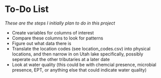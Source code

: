# To-Do List 
*These are the steps I initially plan to do in this project*
* Create variables for columns of interest
* Compare these columns to look for patterns
* Figure out what data there is
 * Translate the location codes (see location_codes.csv) into physical locations, and then narrow in on Utah lake specifically, possibly seperate out the other tributaries at a later date
 * Look at water quality (this could be with chemcial presence, microbial presence, EPT, or anything else that could indicate water quality)
